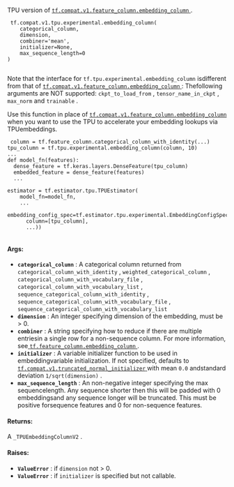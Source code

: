 TPU version of [ `tf.compat.v1.feature_column.embedding_column` ](https://tensorflow.google.cn/api_docs/python/tf/feature_column/embedding_column).

```
 tf.compat.v1.tpu.experimental.embedding_column(
    categorical_column,
    dimension,
    combiner='mean',
    initializer=None,
    max_sequence_length=0
)
 
```

Note that the interface for  `tf.tpu.experimental.embedding_column`  isdifferent from that of [ `tf.compat.v1.feature_column.embedding_column` ](https://tensorflow.google.cn/api_docs/python/tf/feature_column/embedding_column): Thefollowing arguments are NOT supported:  `ckpt_to_load_from` , `tensor_name_in_ckpt` ,  `max_norm`  and  `trainable` .

Use this function in place of [ `tf.compat.v1.feature_column.embedding_column` ](https://tensorflow.google.cn/api_docs/python/tf/feature_column/embedding_column)when you want to use the TPU to accelerate your embedding lookups via TPUembeddings.

```
 column = tf.feature_column.categorical_column_with_identity(...)
tpu_column = tf.tpu.experimental.embedding_column(column, 10)
...
def model_fn(features):
  dense_feature = tf.keras.layers.DenseFeature(tpu_column)
  embedded_feature = dense_feature(features)
  ...

estimator = tf.estimator.tpu.TPUEstimator(
    model_fn=model_fn,
    ...
    embedding_config_spec=tf.estimator.tpu.experimental.EmbeddingConfigSpec(
      column=[tpu_column],
      ...))
 
```

#### Args:
- **`categorical_column`** : A categorical column returned from `categorical_column_with_identity` ,  `weighted_categorical_column` , `categorical_column_with_vocabulary_file` , `categorical_column_with_vocabulary_list` , `sequence_categorical_column_with_identity` , `sequence_categorical_column_with_vocabulary_file` , `sequence_categorical_column_with_vocabulary_list` 
- **`dimension`** : An integer specifying dimension of the embedding, must be > 0.
- **`combiner`** : A string specifying how to reduce if there are multiple entriesin a single row for a non-sequence column. For more information, see[ `tf.feature_column.embedding_column` ](https://tensorflow.google.cn/api_docs/python/tf/feature_column/embedding_column).
- **`initializer`** : A variable initializer function to be used in embeddingvariable initialization. If not specified, defaults to[ `tf.compat.v1.truncated_normal_initializer` ](https://tensorflow.google.cn/api_docs/python/tf/compat/v1/truncated_normal_initializer) with mean  `0.0`  andstandard deviation  `1/sqrt(dimension)` .
- **`max_sequence_length`** : An non-negative integer specifying the max sequencelength. Any sequence shorter then this will be padded with 0 embeddingsand any sequence longer will be truncated. This must be positive forsequence features and 0 for non-sequence features.


#### Returns:
A   `_TPUEmbeddingColumnV2` .

#### Raises:
- **`ValueError`** : if  `dimension`  not > 0.
- **`ValueError`** : if  `initializer`  is specified but not callable.

